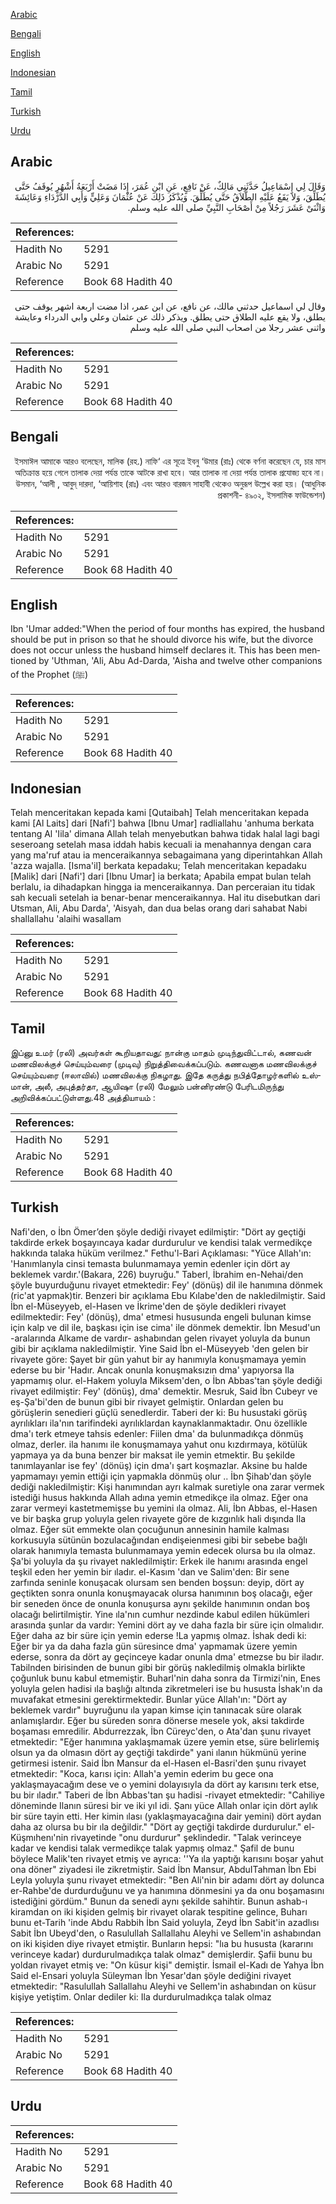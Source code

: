 [Arabic](#arabic)

[Bengali](#bengali)

[English](#english)

[Indonesian](#indonesian)

[Tamil](#tamil)

[Turkish](#turkish)

[Urdu](#urdu)

## Arabic


<div dir="rtl" lang="ar" style={{fontSize:'larger',backgroundColor:'#f8f9fa',padding:20}}>
وَقَالَ لِي إِسْمَاعِيلُ حَدَّثَنِي مَالِكٌ، عَنْ نَافِعٍ، عَنِ ابْنِ عُمَرَ، إِذَا مَضَتْ أَرْبَعَةُ أَشْهُرٍ يُوقَفُ حَتَّى يُطَلِّقَ، وَلاَ يَقَعُ عَلَيْهِ الطَّلاَقُ حَتَّى يُطَلِّقَ‏.‏ وَيُذْكَرُ ذَلِكَ عَنْ عُثْمَانَ وَعَلِيٍّ وَأَبِي الدَّرْدَاءِ وَعَائِشَةَ وَاثْنَىْ عَشَرَ رَجُلاً مِنْ أَصْحَابِ النَّبِيِّ صلى الله عليه وسلم‏.‏
</div>
<div style={{backgroundColor:'#f8f9fa',padding:20, marginBottom: 10}}><table> <thead> <tr> <th>References:</th> <th></th> </tr> </thead> <tbody><tr><td>Hadith No</td><td>5291</td></tr><tr><td>Arabic No</td><td>5291</td></tr><tr><td>Reference</td><td>Book 68 Hadith 40</td></tr></tbody></table></div>


<div dir="rtl" lang="ar" style={{fontSize:'larger',backgroundColor:'#f8f9fa',padding:20}}>
وقال لي اسماعيل حدثني مالك، عن نافع، عن ابن عمر، اذا مضت اربعة اشهر يوقف حتى يطلق، ولا يقع عليه الطلاق حتى يطلق. ويذكر ذلك عن عثمان وعلي وابي الدرداء وعايشة واثنى عشر رجلا من اصحاب النبي صلى الله عليه وسلم
</div>
<div style={{backgroundColor:'#f8f9fa',padding:20, marginBottom: 10}}><table> <thead> <tr> <th>References:</th> <th></th> </tr> </thead> <tbody><tr><td>Hadith No</td><td>5291</td></tr><tr><td>Arabic No</td><td>5291</td></tr><tr><td>Reference</td><td>Book 68 Hadith 40</td></tr></tbody></table></div>

## Bengali


<div dir="rtl" lang="bn" style={{fontSize:'larger',backgroundColor:'#f8f9fa',padding:20}}>
ইসমাঈল আমাকে আরও বলেছেন, মালিক (রহ.) নাফি‘ এর সূত্রে ইবনু ‘উমার (রাঃ) থেকে বর্ণনা করেছেন যে, চার মাস অতিক্রান্ত হয়ে গেলে তালাক দেয়া পর্যন্ত তাকে আটকে রাখা হবে। আর তালাক না দেয়া পর্যন্ত তালাক প্রযোজ্য হবে না। উসমান, ‘আলী , আবুদ্ দারদা, ‘আয়িশাহ (রাঃ) এবং আরও বারজন সাহাবী থেকেও অনুরূপ উল্লেখ করা হয়। (আধুনিক প্রকাশনী- ৪৯০২, ইসলামিক ফাউন্ডেশন)
</div>
<div style={{backgroundColor:'#f8f9fa',padding:20, marginBottom: 10}}><table> <thead> <tr> <th>References:</th> <th></th> </tr> </thead> <tbody><tr><td>Hadith No</td><td>5291</td></tr><tr><td>Arabic No</td><td>5291</td></tr><tr><td>Reference</td><td>Book 68 Hadith 40</td></tr></tbody></table></div>

## English


<div dir="ltr" lang="en" style={{fontSize:'larger',backgroundColor:'#f8f9fa',padding:20}}>
Ibn 'Umar added:"When the period of four months has expired, the husband should be put in prison so that he should divorce his wife, but the divorce does not occur unless the husband himself declares it. This has been mentioned by 'Uthman, 'Ali, Abu Ad-Darda, 'Aisha and twelve other companions of the Prophet (ﷺ)
</div>
<div style={{backgroundColor:'#f8f9fa',padding:20, marginBottom: 10}}><table> <thead> <tr> <th>References:</th> <th></th> </tr> </thead> <tbody><tr><td>Hadith No</td><td>5291</td></tr><tr><td>Arabic No</td><td>5291</td></tr><tr><td>Reference</td><td>Book 68 Hadith 40</td></tr></tbody></table></div>

## Indonesian


<div dir="ltr" lang="id" style={{fontSize:'larger',backgroundColor:'#f8f9fa',padding:20}}>
Telah menceritakan kepada kami [Qutaibah] Telah menceritakan kepada kami [Al Laits] dari [Nafi'] bahwa [Ibnu Umar] radliallahu 'anhuma berkata tentang Al 'Iila' dimana Allah telah menyebutkan bahwa tidak halal lagi bagi seseroang setelah masa iddah habis kecuali ia menahannya dengan cara yang ma'ruf atau ia menceraikannya sebagaimana yang diperintahkan Allah 'azza wajalla. [Isma'il] berkata kepadaku; Telah menceritakan kepadaku [Malik] dari [Nafi'] dari [Ibnu Umar] ia berkata; Apabila empat bulan telah berlalu, ia dihadapkan hingga ia menceraikannya. Dan perceraian itu tidak sah kecuali setelah ia benar-benar menceraikannya. Hal itu disebutkan dari Utsman, Ali, Abu Darda', 'Aisyah, dan dua belas orang dari sahabat Nabi shallallahu 'alaihi wasallam
</div>
<div style={{backgroundColor:'#f8f9fa',padding:20, marginBottom: 10}}><table> <thead> <tr> <th>References:</th> <th></th> </tr> </thead> <tbody><tr><td>Hadith No</td><td>5291</td></tr><tr><td>Arabic No</td><td>5291</td></tr><tr><td>Reference</td><td>Book 68 Hadith 40</td></tr></tbody></table></div>

## Tamil


<div dir="ltr" lang="ta" style={{fontSize:'larger',backgroundColor:'#f8f9fa',padding:20}}>
இப்னு உமர் (ரலி) அவர்கள் கூறியதாவது: நான்கு மாதம் முடிந்துவிட்டால், கணவன் மணவிலக்குச் செய்யும்வரை (முடிவு) நிறுத்திவைக்கப்படும். கணவனாக மணவிலக்குச் செய்யும்வரை (ஈலாவில்) மணவிலக்கு நிகழாது. இதே கருத்து நபித்தோழர்களில் உஸ்மான், அலீ, அபுத்தர்தா, ஆயிஷா (ரலி) மேலும் பன்னிரண்டு பேரிடமிருந்து அறிவிக்கப்பட்டுள்ளது.48 அத்தியாயம் :
</div>
<div style={{backgroundColor:'#f8f9fa',padding:20, marginBottom: 10}}><table> <thead> <tr> <th>References:</th> <th></th> </tr> </thead> <tbody><tr><td>Hadith No</td><td>5291</td></tr><tr><td>Arabic No</td><td>5291</td></tr><tr><td>Reference</td><td>Book 68 Hadith 40</td></tr></tbody></table></div>

## Turkish


<div dir="ltr" lang="tr" style={{fontSize:'larger',backgroundColor:'#f8f9fa',padding:20}}>
Nafi'den, o İbn Ömer’den şöyle dediği rivayet edilmiştir: "Dört ay geçtiği takdirde erkek boşayıncaya kadar durdurulur ve kendisi talak vermedikçe hakkında talaka hüküm verilmez." Fethu'l-Bari Açıklaması: "Yüce Allah'ın: 'Hanımlanyla cinsi temasta bulunmamaya yemin edenler için dört ay beklemek vardır.'(Bakara, 226) buyruğu." Taberl, İbrahim en-Nehai/den şöyle buyurduğunu rivayet etmektedir: Fey' (dönüş) dil ile hanımına dönmek (ric'at yapmak)tir. Benzeri bir açıklama Ebu Kılabe'den de nakledilmiştir. Said İbn el-Müseyyeb, el-Hasen ve İkrime'den de şöyle dedikleri rivayet edilmektedir: Fey' (dönüş), dma' etmesi hususunda engeli bulunan kimse için kalp ve dil ile, başkası için ise cima' ile dönmek demektir. İbn Mesud'un -aralarında Alkame de vardır- ashabından gelen rivayet yoluyla da bunun gibi bir açıklama nakledilmiştir. Yine Said İbn el-Müseyyeb 'den gelen bir rivayete göre: Şayet bir gün yahut bir ay hanımıyla konuşmamaya yemin ederse bu bir 'Hadır. Ancak onunla konuşmaksızın dma' yapıyorsa Ila yapmamış olur. el-Hakem yoluyla Miksem'den, o İbn Abbas'tan şöyle dediği rivayet edilmiştir: Fey' (dönüş), dma' demektir. Mesruk, Said İbn Cubeyr ve eş-Şa'bi'den de bunun gibi bir rivayet gelmiştir. Onlardan gelen bu görüşlerin senedieri güçlü senedIerdir. Taberi der ki: Bu husustaki görüş ayrılıkları ila'nın tarifindeki ayrılıklardan kaynaklanmaktadır. Onu özellikle dma'ı terk etmeye tahsis edenler: Fiilen dma' da bulunmadıkça dönmüş olmaz, derler. ila hanımı ile konuşmamaya yahut onu kızdırmaya, kötülük yapmaya ya da buna benzer bir maksat ile yemin etmektir. Bu şekilde tanımlayanlar ise fey' (dönüş) için dma'ı şart koşmazlar. Aksine bu halde yapmamayı yemin ettiği için yapmakla dönmüş olur .. İbn Şihab'dan şöyle dediği nakledilmiştir: Kişi hanımından ayrı kalmak suretiyle ona zarar vermek istediği husus hakkında Allah adına yemin etmedikçe ila olmaz. Eğer ona zarar vermeyi kastetmemişse bu yemini ıla olmaz. Ali, İbn Abbas, el-Hasen ve bir başka grup yoluyla gelen rivayete göre de kızgınlık hali dışında Ila olmaz. Eğer süt emmekte olan çocuğunun annesinin hamile kalması korkusuyla sütünün bozulacağından endişeienmesi gibi bir sebebe bağlı olarak hanımıyla temasta bulunmamaya yemin edecek olursa bu ıla olmaz. Şa'bi yoluyla da şu rivayet nakledilmiştir: Erkek ile hanımı arasında engel teşkil eden her yemin bir ıladır. el-Kasım 'dan ve Salim'den: Bir sene zarfında seninle konuşacak olursam sen benden boşsun: deyip, dört ay geçtikten sonra onunla konuşmayacak olursa hanımının boş olacağı, eğer bir seneden önce de onunla konuşursa aynı şekilde hanımının ondan boş olacağı belirtilmiştir. Yine ıla'nın cumhur nezdinde kabul edilen hükümleri arasında şunlar da vardır: Yemini dört ay ve daha fazla bir süre için olmalıdır. Eğer daha az bir süre için yemin ederse !La yapmış olmaz. İshak dedi ki: Eğer bir ya da daha fazla gün süresince dma' yapmamak üzere yemin ederse, sonra da dört ay geçinceye kadar onunla dma' etmezse bu bir iladır. Tabilnden birisinden de bunun gibi bir görüş nakledilmiş olmakla birlikte çoğunluk bunu kabul etmemiştir. Buharl'nin daha sonra da Tirmizi'nin, Enes yoluyla gelen hadisi ıla başlığı altında zikretmeleri ise bu hususta İshak'ın da muvafakat etmesini gerektirmektedir. Bunlar yüce Allah'ın: "Dört ay beklemek vardır" buyruğunu ıla yapan kimse için tanınacak süre olarak anlamışlardır. Eğer bu süreden sonra dönerse mesele yok, aksi takdirde boşaması emredilir. Abdurrezzak, İbn Cüreyc'den, o Ata'dan şunu rivayet etmektedir: "Eğer hanımına yaklaşmamak üzere yemin etse, süre belirlemiş olsun ya da olmasın dört ay geçtiği takdirde" yani ılanın hükmünü yerine getirmesi istenir. Said İbn Mansur da el-Hasen el-Basri'den şunu rivayet etmektedir: "Koca, karısı için: Allah'a yemin ederim bu gece ona yaklaşmayacağım dese ve o yemini dolayısıyla da dört ay karısını terk etse, bu bir ıladır." Taberi de İbn Abbas'tan şu hadisi -rivayet etmektedir: "Cahiliye döneminde Ilanın süresi bir ve iki yıl idi. Şanı yüce Allah onlar için dört aylık bir süre tayin etti. Her kimin ılası (yaklaşmayacağına dair yemini) dört aydan daha az olursa bu bir ıla değildir." "Dört ay geçtiği takdirde durdurulur." el-Küşmıhenı'nin rivayetinde "onu durdurur" şeklindedir. "Talak verinceye kadar ve kendisi talak vermedikçe talak yapmış olmaz." Şafil de bunu böylece Malik'ten rivayet etmiş ve ayrıca: ''Ya ıla yaptığı karısını boşar yahut ona döner" ziyadesi ile zikretmiştir. Said İbn Mansur, AbduITahman İbn Ebi Leyla yoluyla şunu rivayet etmektedir: "Ben Ali'nin bir adamı dört ay dolunca er-Rahbe'de durdurduğunu ve ya hanımına dönmesini ya da onu boşamasını istediğini gördüm." Bunun da senedi aynı şekilde sahihtir. Bunun ashab-ı kiramdan on iki kişiden gelmiş bir rivayet olarak tespitine gelince, Buharı bunu et-Tarih 'inde Abdu Rabbih İbn Said yoluyla, Zeyd İbn Sabit'in azadlısı Sabit İbn Ubeyd'den, o Rasulullah Sallallahu Aleyhi ve Sellem'in ashabından on iki kişiden diye rivayet etmiştir. Bunların hepsi: "lıa bu hususta (kararını verinceye kadar) durdurulmadıkça talak olmaz" demişlerdir. Şafii bunu bu yoldan rivayet etmiş ve: "On küsur kişi" demiştir. İsmail el-Kadı de Yahya İbn Said el-Ensari yoluyla Süleyman İbn Yesar'dan şöyle dediğini rivayet etmektedir: "Rasulullah Sallallahu Aleyhi ve Sellem'in ashabından on küsur kişiye yetiştim. Onlar dediler ki: Ila durdurulmadıkça talak olmaz
</div>
<div style={{backgroundColor:'#f8f9fa',padding:20, marginBottom: 10}}><table> <thead> <tr> <th>References:</th> <th></th> </tr> </thead> <tbody><tr><td>Hadith No</td><td>5291</td></tr><tr><td>Arabic No</td><td>5291</td></tr><tr><td>Reference</td><td>Book 68 Hadith 40</td></tr></tbody></table></div>

## Urdu


<div dir="rtl" lang="ur" style={{fontSize:'larger',backgroundColor:'#f8f9fa',padding:20}}>

</div>
<div style={{backgroundColor:'#f8f9fa',padding:20, marginBottom: 10}}><table> <thead> <tr> <th>References:</th> <th></th> </tr> </thead> <tbody><tr><td>Hadith No</td><td>5291</td></tr><tr><td>Arabic No</td><td>5291</td></tr><tr><td>Reference</td><td>Book 68 Hadith 40</td></tr></tbody></table></div>